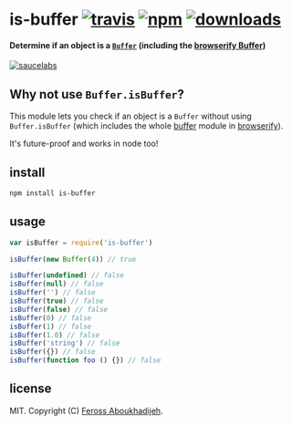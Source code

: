 # is-buffer [![travis][travis-imageUrl]][travis-url] [![npm][npm-imageUrl]][npm-url] [![downloads][downloads-imageUrl]][npm-url]

#### Determine if an object is a [`Buffer`](http://nodejs.org/api/buffer.html) (including the [browserify Buffer](https://github.com/feross/buffer))

[![saucelabs][saucelabs-imageUrl]][saucelabs-url]

[travis-imageUrl]: https://img.shields.io/travis/feross/is-buffer/master.svg
[travis-url]: https://travis-ci.org/feross/is-buffer
[npm-imageUrl]: https://img.shields.io/npm/v/is-buffer.svg
[npm-url]: https://npmjs.org/package/is-buffer
[downloads-imageUrl]: https://img.shields.io/npm/dm/is-buffer.svg
[saucelabs-imageUrl]: https://saucelabs.com/browser-matrix/is-buffer.svg
[saucelabs-url]: https://saucelabs.com/u/is-buffer

## Why not use `Buffer.isBuffer`?

This module lets you check if an object is a `Buffer` without using `Buffer.isBuffer` (which includes the whole [buffer](https://github.com/feross/buffer) module in [browserify](http://browserify.org/)).

It's future-proof and works in node too!

## install

```bash
npm install is-buffer
```

## usage

```js
var isBuffer = require('is-buffer')

isBuffer(new Buffer(4)) // true

isBuffer(undefined) // false
isBuffer(null) // false
isBuffer('') // false
isBuffer(true) // false
isBuffer(false) // false
isBuffer(0) // false
isBuffer(1) // false
isBuffer(1.0) // false
isBuffer('string') // false
isBuffer({}) // false
isBuffer(function foo () {}) // false
```

## license

MIT. Copyright (C) [Feross Aboukhadijeh](http://feross.org).

